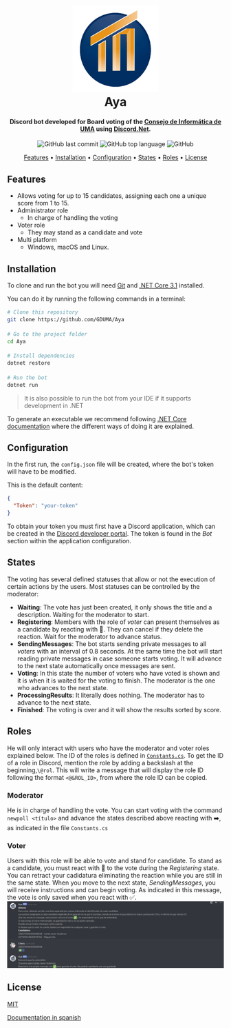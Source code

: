 
<h1 align="center">
  <br>
  <a href=""><img src="img/logo_consejo.png" alt="Consejo Informática UMA" width="200"></a>
  <br>
  Aya
  <br>
</h1>

<h4 align="center">Discord bot developed for Board voting of the <a href="https://www.uma.es/etsi-informatica/info/126304/consejo-de-estudiantes/" target="_blank">Consejo de Informática de UMA</a> using <a href="https://github.com/discord-net/Discord.Net">Discord.Net</a>.</h4>

<p align="center">
  <img alt="GitHub last commit" src="https://img.shields.io/github/last-commit/GDUMA/Aya">
  <img alt="GitHub top language" src="https://img.shields.io/github/languages/top/GDUMA/Aya">
  <img alt="GitHub" src="https://img.shields.io/github/license/GDUMA/Aya">
  
</p>

<p align="center">
  <a href="#features">Features</a> •
  <a href="#installation">Installation</a> •
  <a href="#configuration">Configuration</a> •
  <a href="#states">States</a> •
  <a href="#roles">Roles</a> •
  <a href="#license">License</a>
</p>


## Features

* Allows voting for up to 15 candidates, assigning each one a unique score from 1 to 15.
* Administrator role
  - In charge of handling the voting
* Voter role
  - They may stand as a candidate and vote
* Multi platform
  - Windows, macOS and Linux.

## Installation

To clone and run the bot you will need [Git](https://git-scm.com) and [.NET Core 3.1](https://docs.microsoft.com/es-es/dotnet/core/install/windows?tabs=netcore31) installed.

You can do it by running the following commands in a terminal:
```sh
# Clone this repository
git clone https://github.com/GDUMA/Aya

# Go to the project folder
cd Aya

# Install dependencies
dotnet restore

# Run the bot
dotnet run
```

> It is also possible to run the bot from your IDE if it supports development in .NET

To generate an executable we recommend following [.NET Core documentation](https://docs.microsoft.com/es-es/dotnet/core/deploying/deploy-with-cli) where the different ways of doing it are explained.

## Configuration
In the first run, the `config.json` file will be created, where the bot's token will have to be modified.

This is the default content:

```json
{
  "Token": "your-token"
}
```
To obtain your token you must first have a Discord application, which can be created in the [Discord developer portal](https://discord.com/developers/). The token is found in the _Bot_ section within the application configuration.

## States
The voting has several defined statuses that allow or not the execution of certain actions by the users. Most statuses can be controlled by the moderator:

- **Waiting**: The vote has just been created, it only shows the title and a description. Waiting for the moderator to start.
- **Registering**: Members with the role of _voter_ can present themselves as a candidate by reacting with 📝. They can cancel if they delete the reaction. Wait for the moderator to advance status.
- **SendingMessages**: The bot starts sending private messages to all _voters_ with an interval of 0.8 seconds. At the same time the bot will start reading private messages in case someone starts voting. It will advance to the next state automatically once messages are sent.
- **Voting**: In this state the number of voters who have voted is shown and it is when it is waited for the voting to finish. The moderator is the one who advances to the next state.
- **ProcessingResults**: It literally does nothing. The moderator has to advance to the next state.
- **Finished**: The voting is over and it will show the results sorted by score.

## Roles
He will only interact with users who have the moderator and voter roles explained below.
The ID of the roles is defined in [`Constants.cs`](src/Constants.cs).
To get the ID of a role in Discord, mention the role by adding a backslash at the beginning,`\@rol`. This will write a message that will display the role ID following the format `<@&ROL_ID>`, from where the role ID can be copied.
### Moderator
He is in charge of handling the vote. You can start voting with the command `newpoll <título>` and advance the states described above reacting with ➡️, as indicated in the file `Constants.cs`

### Voter
Users with this role will be able to vote and stand for candidate. To stand as a candidate, you must react with 📝 to the vote during the _Registering_ state. You can retract your cadidatura eliminating the reaction while you are still in the same state.
When you move to the next state, _SendingMessages_, you will receive instructions and can begin voting.
As indicated in this message, the vote is only saved when you react with ✅.
![voter message](img/votacion.png)

## License
[MIT](LICENSE)

[Documentation in spanish](README-ES.md)
